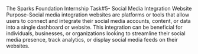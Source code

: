 The Sparks  Foundation Internship
Task#5- Social Media Integration Website
Purpose-Social media integration websites are platforms or tools that allow users to connect and integrate their social media accounts, content, or data into a single dashboard or website. This integration can be beneficial for individuals, businesses, or organizations looking to streamline their social media presence, track analytics, or display social media feeds on their websites. 
